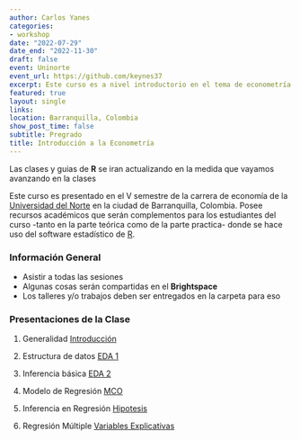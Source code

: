 ```yaml
---
author: Carlos Yanes
categories:
- workshop
date: "2022-07-29"
date_end: "2022-11-30"
draft: false
event: Uninorte
event_url: https://github.com/keynes37
excerpt: Este curso es a nivel introductorio en el tema de econometría
featured: true
layout: single
links:
location: Barranquilla, Colombia
show_post_time: false
subtitle: Pregrado
title: Introducción a la Econometría
---
```


Las clases y guias de **R** se iran actualizando en la medida que vayamos avanzando en la clases

Este curso es presentado en el V semestre de la carrera de economía de la [Universidad del Norte](https://www.uninorte.edu.co/) en la ciudad de Barranquilla, Colombia. Posee recursos académicos que serán complementos para los estudiantes del curso -tanto en la parte teórica como de la parte practica- donde se hace uso del software estadístico de [R](https://www.r-project.org/).

### Información General ###

* Asistir a todas las sesiones
* Algunas cosas serán compartidas en el **Brightspace**
* Los talleres y/o trabajos deben ser entregados en la carpeta para eso

### Presentaciones de la Clase ###

1. Generalidad [Introducción](https://bb.githack.com/Keynes37/econometria-i/raw/main/Class/Clase%2001%20intro/Clase1Econ.html)

2. Estructura de datos [EDA 1](https://bb.githack.com/Keynes37/econometria-i/raw/main/Class/Clase%2002%20EDA/Clase-EDA.html)

3. Inferencia básica [EDA 2](https://bb.githack.com/Keynes37/econometria-i/raw/main/Class/Clase%2003%20EDA/Clase-03-EDAII.html)

4. Modelo de Regresión [MCO](https://bb.githack.com/Keynes37/econometria-i/raw/main/Class/Clase%2004%20MCO/Clase04.html)

5. Inferencia en Regresión [Hipotesis](https://bb.githack.com/Keynes37/econometria-i/raw/main/Class/Clase%2005%20MCO%20INF/Clase05.html)

6. Regresión Múltiple [Variables Explicativas](https://bb.githack.com/Keynes37/econometria-i/raw/main/Class/Clase%2006%20REG%20MULT/Class06.html)

